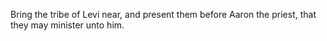 Bring the tribe of Levi near, and present them before Aaron the priest, that they may minister unto him.
